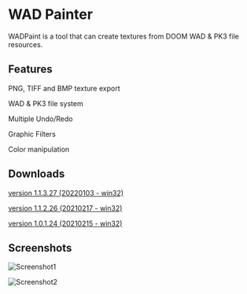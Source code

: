 # WAD Painter
WADPaint is a tool that can create textures from DOOM WAD & PK3 file resources.


## Features
PNG, TIFF and BMP texture export

WAD & PK3 file system

Multiple Undo/Redo

Graphic Filters

Color manipulation

## Downloads
[version 1.1.3.27 (20220103 - win32)](https://sourceforge.net/projects/wad-painter/files/WADPAINT_1.1/WADPAINT_1.1.3.27_win32.zip/download)

[version 1.1.2.26 (20210217 - win32)](https://sourceforge.net/projects/wad-painter/files/WADPAINT_1.1/WADPAINT_1.1.2.26_win32.zip/download)

[version 1.0.1.24 (20210215 - win32)](https://sourceforge.net/projects/wad-painter/files/WADPAINT_1.0/WADPAINT_1.0.1.24_win32.zip/download)

## Screenshots

![Screenshot1](https://i.postimg.cc/qBjWmJjL/Image1.png "Screenshot1")

![Screenshot2](https://i.postimg.cc/hPv8f6q3/Image4.png "Screenshot1")

